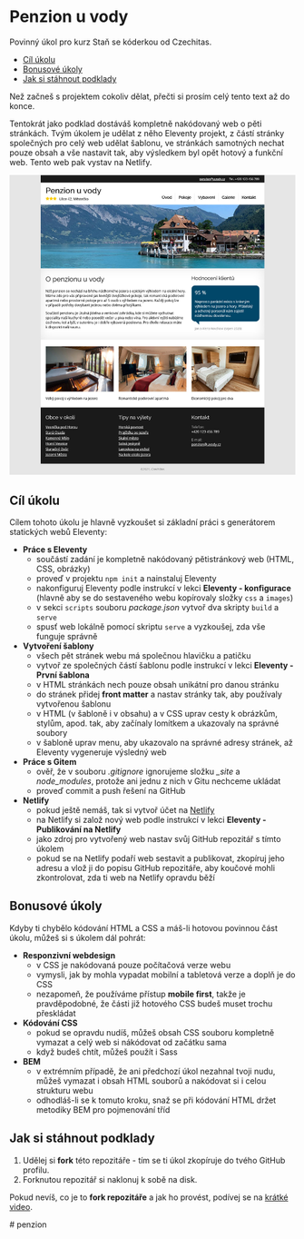 # Penzion u vody

Povinný úkol pro kurz Staň se kóderkou od Czechitas.

- [Cíl úkolu](#Cíl-úkolu)
- [Bonusové úkoly](#Bonusové-úkoly)
- [Jak si stáhnout podklady](#Jak-si-stáhnout-podklady)

Než začneš s projektem cokoliv dělat, přečti si prosím celý tento text až do konce.

Tentokrát jako podklad dostáváš kompletně nakódovaný web o pěti stránkách. Tvým úkolem je udělat z něho Eleventy projekt, z částí stránky společných pro celý web udělat šablonu, ve stránkách samotných nechat pouze obsah a vše nastavit tak, aby výsledkem byl opět hotový a funkční web. Tento web pak vystav na Netlify.

![Ukázka výsledku](ukazka-vysledku.jpg)


## Cíl úkolu

Cílem tohoto úkolu je hlavně vyzkoušet si základní práci s generátorem statických webů Eleventy:
- **Práce s Eleventy**
  - součástí zadání je kompletně nakódovaný pětistránkový web (HTML, CSS, obrázky)
  - proveď v projektu `npm init` a nainstaluj Eleventy
  - nakonfiguruj Eleventy podle instrukcí v lekci **Eleventy - konfigurace** (hlavně aby se do sestaveného webu kopírovaly složky `css` a `images`)
  - v sekci `scripts` souboru *package.json* vytvoř dva skripty `build` a `serve`
  - spusť web lokálně pomocí skriptu `serve` a vyzkoušej, zda vše funguje správně
- **Vytvoření šablony**
  - všech pět stránek webu má společnou hlavičku a patičku
  - vytvoř ze společných částí šablonu podle instrukcí v lekci **Eleventy - První šablona**
  - v HTML stránkách nech pouze obsah unikátní pro danou stránku
  - do stránek přidej **front matter** a nastav stránky tak, aby používaly vytvořenou šablonu
  - v HTML (v šabloně i v obsahu) a v CSS uprav cesty k obrázkům, stylům, apod. tak, aby začínaly lomítkem a ukazovaly na správné soubory
  - v šabloně uprav menu, aby ukazovalo na správné adresy stránek, až Eleventy vygeneruje výsledný web
- **Práce s Gitem**
  - ověř, že v souboru *.gitignore* ignorujeme složku *_site* a *node_modules*, protože ani jednu z nich v Gitu nechceme ukládat
  - proveď commit a push řešení na GitHub
- **Netlify**
  - pokud ještě nemáš, tak si vytvoř účet na [Netlify](https://netlify.com)
  - na Netlify si založ nový web podle instrukcí v lekci **Eleventy - Publikování na Netlify**
  - jako zdroj pro vytvořený web nastav svůj GitHub repozitář s tímto úkolem
  - pokud se na Netlify podaří web sestavit a publikovat, zkopíruj jeho adresu a vlož ji do popisu GitHub repozitáře, aby koučové mohli zkontrolovat, zda ti web na Netlify opravdu běží


## Bonusové úkoly

Kdyby ti chybělo kódování HTML a CSS a máš-li hotovou povinnou část úkolu, můžeš si s úkolem dál pohrát:

- **Responzivní webdesign**
  - v CSS je nakódovaná pouze počítačová verze webu
  - vymysli, jak by mohla vypadat mobilní a tabletová verze a doplň je do CSS
  - nezapomeň, že používáme přístup **mobile first**, takže je pravděpodobné, že části již hotového CSS budeš muset trochu přeskládat
- **Kódování CSS**
  - pokud se opravdu nudíš, můžeš obsah CSS souboru kompletně vymazat a celý web si nákódovat od začátku sama
  - když budeš chtít, můžeš použít i Sass
- **BEM**
  - v extrémním případě, že ani předchozí úkol nezahnal tvoji nudu, můžeš vymazat i obsah HTML souborů a nakódovat si i celou strukturu webu
  - odhodláš-li se k tomuto kroku, snaž se při kódování HTML držet metodiky BEM pro pojmenování tříd


## Jak si stáhnout podklady

1. Udělej si **fork** této repozitáře - tím se ti úkol zkopíruje do tvého GitHub profilu.
2. Forknutou repozitář si naklonuj k sobě na disk.

Pokud nevíš, co je to **fork repozitáře** a jak ho provést, podívej se na [krátké video](https://youtu.be/K7rE3jRCjD4).

#   p e n z i o n 
 
 